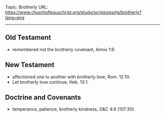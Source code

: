Topic: Brotherly
URL: https://www.churchofjesuschrist.org/study/scriptures/tg/brotherly?lang=eng

---

## Old Testament

- remembered not the brotherly covenant, Amos 1:9.

## New Testament

- affectioned one to another with brotherly love, Rom. 12:10.
- Let brotherly love continue, Heb. 13:1.

## Doctrine and Covenants

- temperance, patience, brotherly kindness, D&C 4:6 (107:30).


